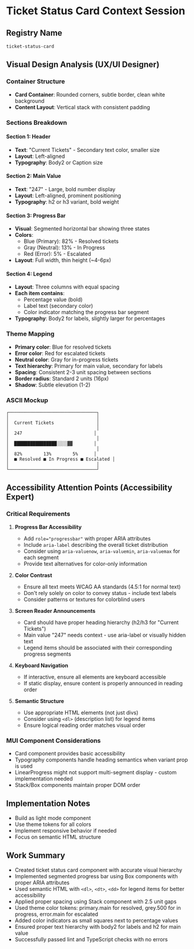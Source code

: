# Ticket Status Card Context Session

## Registry Name
`ticket-status-card`

## Visual Design Analysis (UX/UI Designer)

### Container Structure
- **Card Container**: Rounded corners, subtle border, clean white background
- **Content Layout**: Vertical stack with consistent padding

### Sections Breakdown

#### Section 1: Header
- **Text**: "Current Tickets" - Secondary text color, smaller size
- **Layout**: Left-aligned
- **Typography**: Body2 or Caption size

#### Section 2: Main Value  
- **Text**: "247" - Large, bold number display
- **Layout**: Left-aligned, prominent positioning
- **Typography**: h2 or h3 variant, bold weight

#### Section 3: Progress Bar
- **Visual**: Segmented horizontal bar showing three states
- **Colors**: 
  - Blue (Primary): 82% - Resolved tickets
  - Gray (Neutral): 13% - In Progress  
  - Red (Error): 5% - Escalated
- **Layout**: Full width, thin height (~4-6px)

#### Section 4: Legend
- **Layout**: Three columns with equal spacing
- **Each item contains**:
  - Percentage value (bold)
  - Label text (secondary color)
  - Color indicator matching the progress bar segment
- **Typography**: Body2 for labels, slightly larger for percentages

### Theme Mapping
- **Primary color**: Blue for resolved tickets
- **Error color**: Red for escalated tickets  
- **Neutral color**: Gray for in-progress tickets
- **Text hierarchy**: Primary for main value, secondary for labels
- **Spacing**: Consistent 2-3 unit spacing between sections
- **Border radius**: Standard 2 units (16px)
- **Shadow**: Subtle elevation (1-2)

### ASCII Mockup
```
┌─────────────────────────────────┐
│                                 │
│  Current Tickets                │
│                                 │
│  247                           │
│                                 │
│  ████████████████░░░░▓▓        │
│                                 │
│  82%        13%        5%      │
│  ■ Resolved ■ In Progress ■ Escalated │
│                                 │
└─────────────────────────────────┘
```

## Accessibility Attention Points (Accessibility Expert)

### Critical Requirements

1. **Progress Bar Accessibility**
   - Add `role="progressbar"` with proper ARIA attributes
   - Include `aria-label` describing the overall ticket distribution
   - Consider using `aria-valuenow`, `aria-valuemin`, `aria-valuemax` for each segment
   - Provide text alternatives for color-only information

2. **Color Contrast**
   - Ensure all text meets WCAG AA standards (4.5:1 for normal text)
   - Don't rely solely on color to convey status - include text labels
   - Consider patterns or textures for colorblind users

3. **Screen Reader Announcements**
   - Card should have proper heading hierarchy (h2/h3 for "Current Tickets")
   - Main value "247" needs context - use aria-label or visually hidden text
   - Legend items should be associated with their corresponding progress segments

4. **Keyboard Navigation**
   - If interactive, ensure all elements are keyboard accessible
   - If static display, ensure content is properly announced in reading order

5. **Semantic Structure**
   - Use appropriate HTML elements (not just divs)
   - Consider using `<dl>` (description list) for legend items
   - Ensure logical reading order matches visual order

### MUI Component Considerations
- Card component provides basic accessibility
- Typography components handle heading semantics when variant prop is used
- LinearProgress might not support multi-segment display - custom implementation needed
- Stack/Box components maintain proper DOM order

## Implementation Notes
- Build as light mode component
- Use theme tokens for all colors
- Implement responsive behavior if needed
- Focus on semantic HTML structure

## Work Summary
- Created ticket status card component with accurate visual hierarchy
- Implemented segmented progress bar using Box components with proper ARIA attributes
- Used semantic HTML with `<dl>`, `<dt>`, `<dd>` for legend items for better accessibility
- Applied proper spacing using Stack component with 2.5 unit gaps
- Used theme color tokens: primary.main for resolved, grey.500 for in progress, error.main for escalated
- Added color indicators as small squares next to percentage values
- Ensured proper text hierarchy with body2 for labels and h2 for main value
- Successfully passed lint and TypeScript checks with no errors